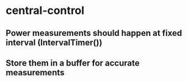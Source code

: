 # central-control

## Power measurements should happen at fixed interval (IntervalTimer())
## Store them in a buffer for accurate measurements